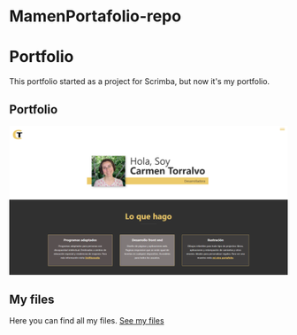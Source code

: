 # MamenPortafolio-repo
# Portfolio
This portfolio started as a project for Scrimba, but now it's my portfolio. 
<h2>Portfolio</h2>
<p align="center">
  <img src="MAMEN-PORTFOLIO.PNG">
</p>


<h2>My files</h2>
Here you can find all my files.
<a href="https://github.com/Amapola-Negra/MAMEN-COLLECTION-REPO">See my files</a>
